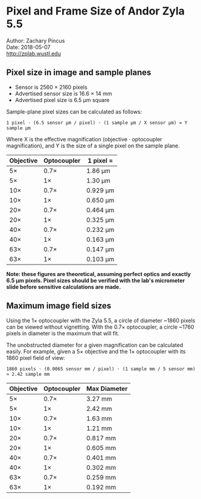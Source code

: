 # Pixel and Frame Size of Andor Zyla 5.5
Author: Zachary Pincus  
Date: 2018-05-07  
http://zplab.wustl.edu

## Pixel size in image and sample planes
- Sensor is 2560 × 2160 pixels
- Advertised sensor size is 16.6 × 14 mm
- Advertised pixel size is 6.5 µm square

Sample-plane pixel sizes can be calculated as follows:
```
1 pixel ⋅ (6.5 sensor µm / pixel) ⋅ (1 sample µm / X sensor µm) = Y sample µm
```
Where X is the effective magnification (objective ⋅ optocoupler magnification), and Y is the size of a single pixel on the sample plane.

|Objective|Optocoupler|1 pixel =|
|---------|-----------|---------|
| 5×      | 0.7×      | 1.86 µm |
| 5×      | 1×        | 1.30 µm |
| 10×     | 0.7×      | 0.929 µm|
| 10×     | 1×        | 0.650 µm|
| 20×     | 0.7×      | 0.464 µm|
| 20×     | 1×        | 0.325 µm|
| 40×     | 0.7×      | 0.232 µm|
| 40×     | 1×        | 0.163 µm|
| 63×     | 0.7×      | 0.147 µm|
| 63×     | 1×        | 0.103 µm|

**Note: these figures are theoretical, assuming perfect optics and exactly 6.5 µm pixels. Pixel sizes should be verified with the lab's micrometer slide before sensitive calculations are made.**

## Maximum image field sizes
Using the 1× optocoupler with the Zyla 5.5, a circle of diameter ~1860 pixels can be viewed without vignetting. With the 0.7× optocoupler, a circle ~1760 pixels in diameter is the maximum that will fit.

The unobstructed diameter for a given magnification can be calculated easily. For example, given a 5× objective and the 1× optocoupler with its 1860 pixel field of view:
```
1860 pixels ⋅ (0.0065 sensor mm / pixel) ⋅ (1 sample mm / 5 sensor mm) ≈ 2.42 sample mm
```

|Objective|Optocoupler|Max Diameter|
|---------|-----------|------------|
| 5×      | 0.7×      | 3.27 mm    |
| 5×      | 1×        | 2.42 mm    |
| 10×     | 0.7×      | 1.63 mm    |
| 10×     | 1×        | 1.21 mm    |
| 20×     | 0.7×      | 0.817 mm   |
| 20×     | 1×        | 0.605 mm   |
| 40×     | 0.7×      | 0.401 mm   |
| 40×     | 1×        | 0.302 mm   |
| 63×     | 0.7×      | 0.259 mm   |
| 63×     | 1×        | 0.192 mm   |



